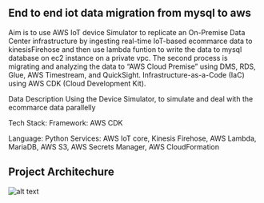 
## End to end iot data migration from mysql to aws  

Aim
is to use AWS IoT device Simulator to replicate an On-Premise Data Center infrastructure by ingesting real-time IoT-based ecommarce data to kinesisFirehose and then use lambda funtion to write the data to mysql database on ec2 instance on a private vpc. The second process is migrating and analyzing the data to “AWS Cloud Premise” using DMS, RDS, Glue, AWS Timestream, and QuickSight.
 Infrastructure-as-a-Code (IaC) using AWS CDK (Cloud Development Kit).

Data Description
Using the Device Simulator, to simulate and deal with the ecommarce data parallelly   

Tech Stack:
Framework: AWS CDK

Language: Python
Services: AWS IoT core, Kinesis Firehose, AWS Lambda, MariaDB, AWS S3, AWS Secrets Manager, AWS CloudFormation

## Project Architechure
![alt text](digramphoto/aws_arch7.png)
